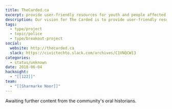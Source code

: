 ```yaml
---
title: TheCarded.ca
excerpt: provide user-friendly resources for youth and people affected by racial profiling.
description: Our vision for The Carded is to provide user-friendly resources for youth and people affected by racial profiling. We welcome collaboration with people from all walks of life, whether you're a parent, teacher, frontline worker, activist, psychologist, artist, designer, journalist or civic professional. We hope to connect you with other concerned citizens and organizations that have crucial information on “carding”.
tags:
  - type/project
  - topic/police
  - type/breakout-project
social:
  website: http://thecarded.ca
  slack: https://civictechto.slack.com/archives/C1VNQCW13
categories:
  - status/unknown
date: 2018-06-04
hacknight:
  - "[[122]]"
team:
  - "[[Sharmarke Noor]]"
---
```


Awaiting further content from the community's oral historians.